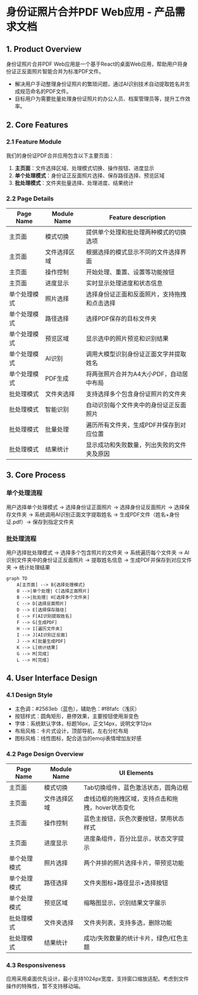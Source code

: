 # 身份证照片合并PDF Web应用 - 产品需求文档

## 1. Product Overview
身份证照片合并PDF Web应用是一个基于React的桌面Web应用，帮助用户将身份证正反面照片智能合并为标准PDF文件。
- 解决用户手动整理身份证照片的繁琐问题，通过AI识别技术自动提取姓名并生成规范命名的PDF文件。
- 目标用户为需要批量处理身份证照片的办公人员、档案管理员等，提升工作效率。

## 2. Core Features

### 2.1 Feature Module
我们的身份证PDF合并应用包含以下主要页面：
1. **主页面**：文件选择区域、处理模式切换、操作按钮、进度显示
2. **单个处理模式**：身份证正反面照片选择、保存路径选择、预览区域
3. **批处理模式**：文件夹批量选择、处理进度、结果统计

### 2.2 Page Details

| Page Name | Module Name | Feature description |
|-----------|-------------|---------------------|
| 主页面 | 模式切换 | 提供单个处理和批处理两种模式的切换选项 |
| 主页面 | 文件选择区域 | 根据选择的模式显示不同的文件选择界面 |
| 主页面 | 操作控制 | 开始处理、重置、设置等功能按钮 |
| 主页面 | 进度显示 | 实时显示处理进度和状态信息 |
| 单个处理模式 | 照片选择 | 选择身份证正面和反面照片，支持拖拽和点击选择 |
| 单个处理模式 | 路径选择 | 选择PDF保存的目标文件夹 |
| 单个处理模式 | 预览区域 | 显示选中的照片预览和识别结果 |
| 单个处理模式 | AI识别 | 调用大模型识别身份证正面文字并提取姓名 |
| 单个处理模式 | PDF生成 | 将两张照片合并为A4大小PDF，自动居中布局 |
| 批处理模式 | 文件夹选择 | 支持选择多个包含身份证照片的文件夹 |
| 批处理模式 | 智能识别 | 自动识别每个文件夹中的身份证正反面照片 |
| 批处理模式 | 批量处理 | 遍历所有文件夹，生成PDF并保存到对应位置 |
| 批处理模式 | 结果统计 | 显示成功和失败数量，列出失败的文件夹及原因 |

## 3. Core Process

### 单个处理流程
用户选择单个处理模式 → 选择身份证正面照片 → 选择身份证反面照片 → 选择保存文件夹 → 系统调用AI识别正面文字提取姓名 → 生成PDF文件（姓名+身份证.pdf）→ 保存到指定文件夹

### 批处理流程
用户选择批处理模式 → 选择多个包含照片的文件夹 → 系统遍历每个文件夹 → AI识别文件夹中的身份证正反面照片 → 提取姓名信息 → 生成PDF并保存到对应文件夹 → 统计处理结果

```mermaid
graph TD
    A[主页面] --> B{选择处理模式}
    B -->|单个处理| C[选择正面照片]
    B -->|批处理| H[选择多个文件夹]
    C --> D[选择反面照片]
    D --> E[选择保存路径]
    E --> F[AI识别提取姓名]
    F --> G[生成PDF]
    H --> I[遍历文件夹]
    I --> J[AI识别正反面]
    J --> K[批量生成PDF]
    K --> L[统计结果]
    G --> M[完成]
    L --> M[完成]
```

## 4. User Interface Design

### 4.1 Design Style
- 主色调：#2563eb（蓝色），辅助色：#f8fafc（浅灰）
- 按钮样式：圆角矩形，悬停效果，主要按钮使用渐变色
- 字体：系统默认字体，标题16px，正文14px，说明文字12px
- 布局风格：卡片式设计，顶部导航，左右分栏布局
- 图标风格：线性图标，配合适当的emoji表情增加友好感

### 4.2 Page Design Overview

| Page Name | Module Name | UI Elements |
|-----------|-------------|-------------|
| 主页面 | 模式切换 | Tab切换组件，蓝色激活状态，圆角边框 |
| 主页面 | 文件选择区域 | 虚线边框的拖拽区域，支持点击和拖拽，hover状态变化 |
| 主页面 | 操作控制 | 蓝色主按钮，灰色次要按钮，禁用状态样式 |
| 主页面 | 进度显示 | 进度条组件，百分比显示，状态文字提示 |
| 单个处理模式 | 照片选择 | 两个并排的照片选择卡片，带预览功能 |
| 单个处理模式 | 路径选择 | 文件夹图标+路径显示+选择按钮 |
| 单个处理模式 | 预览区域 | 缩略图显示，识别结果文字展示 |
| 批处理模式 | 文件夹选择 | 文件夹列表，支持多选，删除功能 |
| 批处理模式 | 结果统计 | 成功/失败数量的统计卡片，绿色/红色主题 |

### 4.3 Responsiveness
应用采用桌面优先设计，最小支持1024px宽度，支持窗口缩放适配。考虑到文件操作的特殊性，暂不支持移动端。